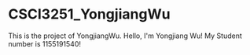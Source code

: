 # CSCI3251_YongjiangWu
This is the project of YongjiangWu.
Hello, I'm Yongjiang Wu!
My Student number is 1155191540!
